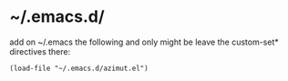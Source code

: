 # ~/.emacs.d/

add on ~/.emacs the following and only might be leave the custom-set* directives there:
```
(load-file "~/.emacs.d/azimut.el")
```
